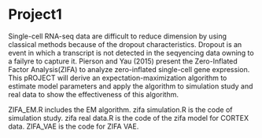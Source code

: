 # Project1
Single-cell RNA-seq data are difficult to reduce dimension by using classical methods because of the dropout characteristics. Dropout is an event in which a transcript is not detected in the seqyencing data owning to a failyre to capture it. Pierson and Yau (2015) present the Zero-Inflated Factor Analysis(ZIFA) to analyze zero-inflated single-cell gene expression. This pROJECT will derive an expectation-maximization algorithm to estimate model parameters and apply the algorithm to simulation study and real data to show the effectiveness of this algorithm.

ZIFA_EM.R includes the EM algorithm. zifa simulation.R is the code of simulation study. zifa real data.R is the code of the zifa model for CORTEX data.
ZIFA_VAE is the code for ZIFA VAE.
